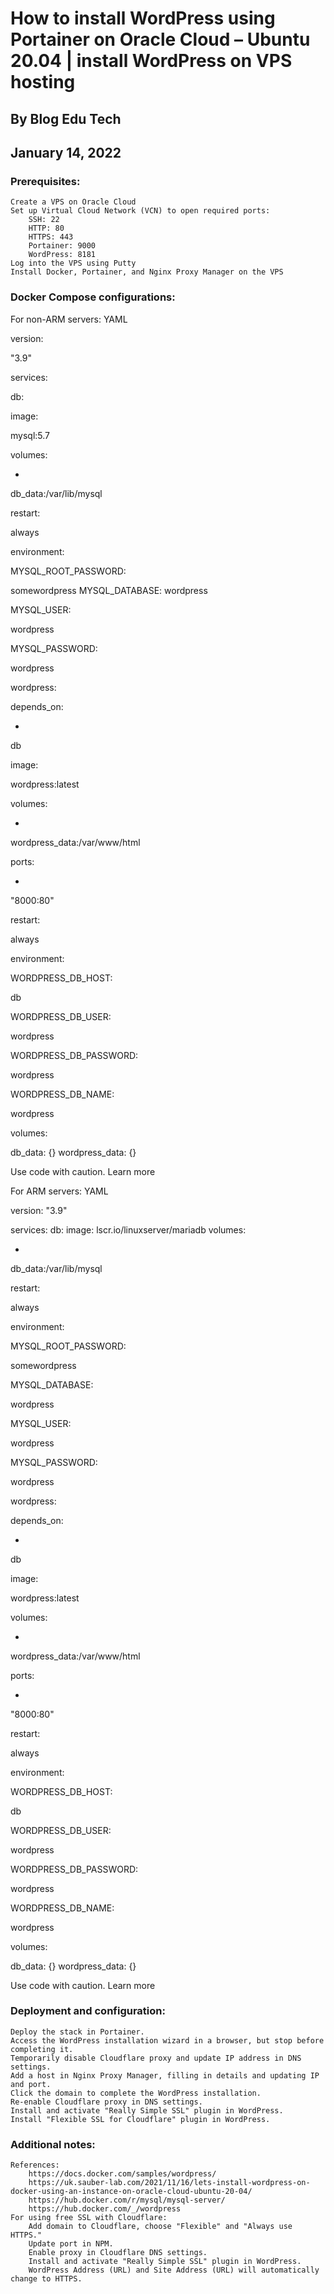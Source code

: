 # How to install WordPress using Portainer on Oracle Cloud – Ubuntu 20.04 | install WordPress on VPS hosting

## By Blog Edu Tech
## January 14, 2022

### Prerequisites:

    Create a VPS on Oracle Cloud
    Set up Virtual Cloud Network (VCN) to open required ports:
        SSH: 22
        HTTP: 80
        HTTPS: 443
        Portainer: 9000
        WordPress: 8181
    Log into the VPS using Putty
    Install Docker, Portainer, and Nginx Proxy Manager on the VPS

### Docker Compose configurations:

For non-ARM servers:
YAML

version:
 
"3.9"


services:

  
db:

    
image:
 
mysql:5.7

    
volumes:

      
-
 
db_data:/var/lib/mysql

    
restart:
 
always

    
environment:

      
MYSQL_ROOT_PASSWORD:
 
somewordpress
      MYSQL_DATABASE: wordpress

      
MYSQL_USER:
 
wordpress

      
MYSQL_PASSWORD:
 
wordpress


  
wordpress:

    
depends_on:

      
-
 
db

    
image:
 
wordpress:latest

    
volumes:

      
-
 
wordpress_data:/var/www/html

    
ports:

      
-
 
"8000:80"

    
restart:
 
always

    
environment:

      
WORDPRESS_DB_HOST:
 
db

      
WORDPRESS_DB_USER:
 
wordpress

      
WORDPRESS_DB_PASSWORD:
 
wordpress

      
WORDPRESS_DB_NAME:
 
wordpress


volumes:

  
db_data: {}
  wordpress_data: {}

Use code with caution. Learn more

For ARM servers:
YAML

version: "3.9"

services:
  db:
    image: lscr.io/linuxserver/mariadb
    volumes:

      
-
 
db_data:/var/lib/mysql

    
restart:
 
always

    
environment:

      
MYSQL_ROOT_PASSWORD:
 
somewordpress

      
MYSQL_DATABASE:
 
wordpress

      
MYSQL_USER:
 
wordpress

      
MYSQL_PASSWORD:
 
wordpress


  
wordpress:

    
depends_on:

      
-
 
db

    
image:
 
wordpress:latest

    
volumes:

      
-
 
wordpress_data:/var/www/html

    
ports:

      
-
 
"8000:80"

    
restart:
 
always

    
environment:

      
WORDPRESS_DB_HOST:
 
db

      
WORDPRESS_DB_USER:
 
wordpress

      
WORDPRESS_DB_PASSWORD:
 
wordpress

      
WORDPRESS_DB_NAME:
 
wordpress


volumes:

  
db_data: {}
  wordpress_data: {}

Use code with caution. Learn more

### Deployment and configuration:

    Deploy the stack in Portainer.
    Access the WordPress installation wizard in a browser, but stop before completing it.
    Temporarily disable Cloudflare proxy and update IP address in DNS settings.
    Add a host in Nginx Proxy Manager, filling in details and updating IP and port.
    Click the domain to complete the WordPress installation.
    Re-enable Cloudflare proxy in DNS settings.
    Install and activate "Really Simple SSL" plugin in WordPress.
    Install "Flexible SSL for Cloudflare" plugin in WordPress.

### Additional notes:

    References:
        https://docs.docker.com/samples/wordpress/
        https://uk.sauber-lab.com/2021/11/16/lets-install-wordpress-on-docker-using-an-instance-on-oracle-cloud-ubuntu-20-04/
        https://hub.docker.com/r/mysql/mysql-server/
        https://hub.docker.com/_/wordpress
    For using free SSL with Cloudflare:
        Add domain to Cloudflare, choose "Flexible" and "Always use HTTPS."
        Update port in NPM.
        Enable proxy in Cloudflare DNS settings.
        Install and activate "Really Simple SSL" plugin in WordPress.
        WordPress Address (URL) and Site Address (URL) will automatically change to HTTPS.
